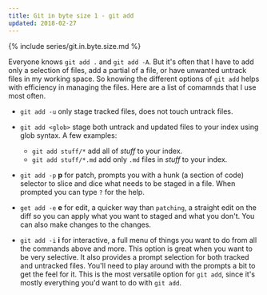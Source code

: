 ```yaml
---
title: Git in byte size 1 - git add
updated: 2018-02-27
---
```


{% include series/git.in.byte.size.md %}

Everyone knows `git add .` and `git add -A`. But it's often that I have to add only a selection of files, add a partial of a file, or have unwanted untrack files in my working space. So knowing the different options of `git add` helps with efficiency in managing the files. Here are a list of comamnds that I use most often.

- `git add -u` only stage tracked files, does not touch untrack files.

- `git add <glob>` stage both untrack and updated files to your index using glob syntax. A few examples:
  - `git add stuff/*` add all of _stuff_ to your index.
  - `git add stuff/*.md` add only `.md` files in _stuff_ to your index.

- `git add -p` __p__ for patch, prompts you with a hunk (a section of code) selector to slice and dice what needs to be staged in a file. When prompted you can type `?` for the help.

- `get add -e` __e__ for edit, a quicker way than `patching`, a straight edit on the diff so you can apply what you want to staged and what you don't. You can also make changes to the changes.

- `git add -i` __i__ for interactive, a full menu of things you want to do from all the commands above and more. This option is great when you want to be very selective. It also provides a prompt selection for both tracked and untracked files. You'll need to play around with the prompts a bit to get the feel for it. This is the most versatile option for `git add`, since it's mostly everything you'd want to do with `git add`.
